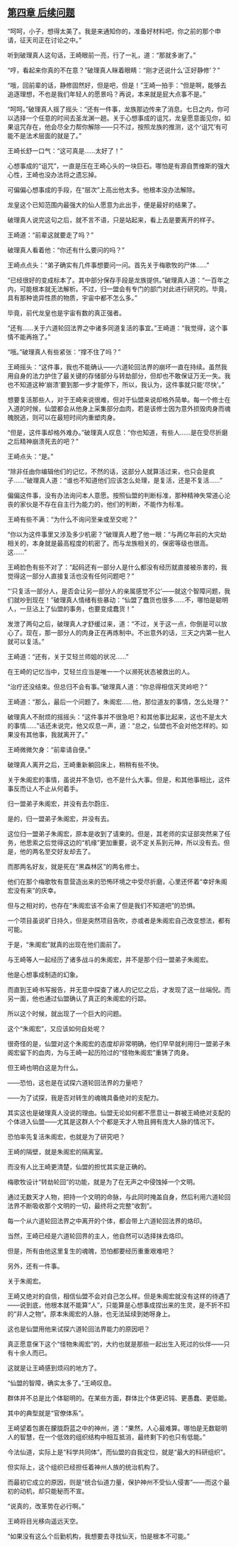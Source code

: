 ## [第四章 后续问题](https://www.xxbiquge.com/11_11207/9203922.html)


  “呵呵，小子，想得太美了。我是来通知你的，准备好材料吧，你之前的那个申请，征天司正在讨论之中。”

  听到破理真人这句话，王崎眼前一亮，行了一礼，道：“那就多谢了。”

  “哼，看起来你真的不在意？”破理真人眯着眼睛：“刚才还说什么‘正好静修’？”

  “哦，回前辈的话，静修固然好，但是吧，但是！”王崎一拍手：“但是啊，能够去追逐理想，不也是我们年轻人的愿景吗？再说，本来就是屁大点事不是。”

  “呵呵。”破理真人摇了摇头：“还有一件事，龙族那边传来了消息。七日之内，你可以选择一个任意的时间去圣龙渊一趟。关于心想事成的诅咒，龙皇愿意面见你，如果诅咒存在，他会尽全力帮你解除——只不过，按照龙族的推测，这个‘诅咒’有可能不是法术层面的就是了。”

  王崎长舒一口气：“这可真是……太好了！”

  心想事成的“诅咒”，一直是压在王崎心头的一块巨石。哪怕是有源自贾维斯的强大心性，王崎也没办法将之遗忘掉。

  可偏偏心想事成的手段，在“层次”上高出他太多。他根本没办法解除。

  龙皇这个已知范围内最强大的仙人愿意为此出手，便是最好的结果了。

  破理真人说完这句之后，就不言不语，只是站起来，看上去是要离开的样子。

  王崎道：“前辈这就要走了吗？”

  破理真人看着他：“你还有什么要问的吗？”

  王崎点点头：“弟子确实有几件事想要问一问。首先关于梅歌牧的尸体……”

  “已经很好的变成标本了。其中部分保存手段是龙族提供。”破理真人道：“一百年之内，可能根本就无法解析。不过，归一盟会有专门的部门对此进行研究的。毕竟，具有那种诡异性质的物质，宇宙中都不怎么多。”

  毕竟，前代龙皇也是宇宙有数的真正强者。

  “还有……关于六道轮回法界之中诸多同道复活的事宜。”王崎道：“我觉得，这个事情不能再拖了。”

  “哦。”破理真人有些紧张：“撑不住了吗？”

  王崎摇头：“这件事，我也不能确认——六道轮回法界的崩坏一直在持续。虽然我用自身的法力护住了最关键的存储部分与转劫部分，但却也不敢保证万无一失。我也不知道这种‘崩溃’要到那一步才能停下，所以，我认为，这件事就只能‘尽快’。”

  想要复活那些人，对于王崎来说很难，但对于仙盟来说却格外简单。每一个修士在入道的时候，仙盟都会从他身上采集部分血肉，若是该修士因为意外损毁肉身而魂魄脱逃，则可以在最短时间内重塑肉身。

  “但是，这件事却格外难办。”破理真人叹息：“你也知道，有些人……是在受尽折磨之后精神崩溃死去的吧？”

  王崎点头：“是。”

  “除非任由你编辑他们的记忆，不然的话，这部分人就算活过来，也只会是疯子……”破理真人道：“谁也不知道他们应该怎么处理，是复活，还是不复活……”

  偏偏这件事，没有办法询问本人意愿。按照仙盟的判断标准，那种精神失常道心沦丧的家伙是不存在自主行为能力的，他们的判断，不能作为标准。

  王崎有些不满：“为什么不询问至亲或至交呢？”

  “你以为这件事里又涉及多少机密？”破理真人瞪了他一眼：“与两亿年前的大灾劫相关的，本身就是最高程度的机密了。而与龙族相关的，保密等级也很高。这……”

  王崎脸色有些不对了：“起码还有一部分人是什么都没有经历就直接被杀害的，我觉得这一部分人直接复活也没有任何问题吧？”

  “‘只复活一部分人，是否会让另一部分人的亲属感觉不公’——就这个智障问题，我们就吵到现在！”破理真人情绪有些暴动：“仙盟了蠢货也很多……不，哪怕是聪明人，一旦沾上了仙盟的事务，也要变成蠢货！”

  发泄了两句之后，破理真人才舒缓过来，道：“不过，关于这一点，你倒是可以放心了。现在，那一部分人的肉身正在再炼制中。不出意外的话，三天之内第一批人就可以复活。”

  王崎道：“还有，关于艾轻兰师姐的状况……”

  在王崎的记忆当中，艾轻兰应当是唯一一个以濒死状态被救出的人。

  “治疗还没结束。但总归不会有事。”破理真人道：“你总得相信天灵岭吧？”

  王崎道：“那么，最后一个问题了。朱阁宏……他，那位道友的事情，怎么处理？”

  破理真人不耐烦的摇摇头：“这件事并不很急吧？和其他事比起来，这也不是太大的事情……”话还未说完，他又叹息一声，道：“总之，仙盟也不会对他怎样的。如果没有其他事，我就离开了。”

  王崎微微欠身：“前辈请自便。”

  破理真人离开之后，王崎重新躺回床上，稍稍有些不快。

  关于朱阁宏的事情，虽说并不急切，也不是什么大事。但是，和其他事相比，这件事反而让人不止从何着手。

  归一盟弟子朱阁宏，并没有去尔蔚庄、

  是的，归一盟弟子朱阁宏，并没有去。

  这位归一盟弟子朱阁宏，原本是收到了请柬的。但是，其老师的实证部突然来了任务，他思索之后觉得这边的“机缘”更加重要，说不定关系到元神，所以没有去。但是，他的两名至交好友却去了。

  而那两名好友，就是死在“黑森林区”的两名修士。

  他们在那个梅歌牧有意营造出来的恐怖环境之中受尽折磨，心里还怀着“幸好朱阁宏没有来”的庆幸。

  但与之相对的，也存在“朱阁宏该不会来了但是我们不知道吧”的恐惧。

  一个项目虽说旷日持久，但是突然项目告吹，亦或者是朱阁宏自己改变想法，都有可能。

  于是，“朱阁宏”就真的出现在他们面前了。

  与王崎等人一起经历了诸多战斗的朱阁宏，并不是那个归一盟弟子朱阁宏。

  他是心想事成制造的幻象。

  而直到王崎书写报告，并无意中探查了诸人的记忆之后，才发现了这一丝端倪。而另一面，他也通过仙盟确认了真正的朱阁宏的行踪。

  所以这个时候，就出现了一个巨大的问题。

  这个“朱阁宏”，又应该如何自处呢？

  很奇怪的是，仙盟对这个朱阁宏的态度却非常明确，他们早早就利用归一盟弟子朱阁宏留下的血肉，为与王崎一起历险过的“怪物朱阁宏”重铸了肉身。

  但王崎也明白这是为什么。

  ——恐怕，这也是在试探六道轮回法界的力量吧？

  ——为了试探，我是否对转生的魂魄具备绝对的支配力。

  其实这也是破理真人没说的理由。仙盟无论如何都不愿意让一群被王崎绝对支配的个体进入仙盟——尤其是这群人个个都是天才人物且拥有庞大人脉的情况下。

  恐怕率先复活朱阁宏，也就是为了研究吧？

  王崎的隔壁，就是朱阁宏的隔离室。

  而没有人比王崎更清楚，仙盟的担忧其实是正确的。

  梅歌牧设计“转劫轮回”的功能，就是为了在无声之中侵蚀掉一个文明。

  通过无数天才人物，把持一个文明的命脉，与此同时掩盖自身，然后利用六道轮回法界不断吸收那个文明的一切，最终将之完整“收割”。

  每一个从六道轮回法界之中离开的个体，都会带上六道轮回法界的烙印。

  当然，王崎已经是六道轮回界的主人，他自然可以选择抹去烙印。

  但是，所有由他这里复生的魂魄，恐怕都要经历重重艰难吧？

  另外，还有一件事。

  关于朱阁宏。

  王崎又绝对的自信，相信仙盟不会对自己怎么样。但是朱阁宏就没有这样的待遇了——说到底，他根本就不能算“人”，只能算是心想事成捏出来的生灵，是不折不扣的“非人之物”。原本朱阁宏的人脉，也无法延续到她呀身上。

  这也是仙盟用他来试探六道轮回法界能力的原因吧？

  真正愿意保下这个“怪物朱阁宏”的，大约也就是那些一起出生入死过的伙伴——只有十余人而已。

  这就是让王崎感到烦闷的地方了。

  “仙盟的智障，确实太多了。”王崎叹息。

  群体并不总是比个体聪明的。在某些方面，群体比个体更迟钝、更愚蠢、更低能。

  其中的典型就是“官僚体系”。

  王崎望着包裹在朦胧蔚蓝之中的神州，道：“果然，人心最难算。哪怕是无数聪明人的智慧，在一个低效的组织结构中相互抵消，最终剩下的也只有低能。”

  今法仙道，实际上是“科学共同体”。而仙盟的自我定位，就是“最大的科研组织”。

  但实际上，这个组织已经担任着神州人族的统治机构了。

  而最初它成立的原因，则是“统合仙道力量，保护神州不受仙人侵害”——而这个最初的动机，却只能秘而不宣。

  “说真的，改革势在必行啊。”

  王崎将目光移向遥远天空。

  “如果没有这么个后勤机构，我想要去寻找仙天，怕是根本不可能。”
